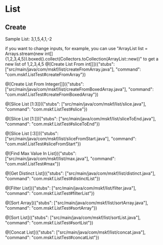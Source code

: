 # List
## Create
Sample List: 3,1,5,4,1,-2

if you want to change inputs, for example, you can use "ArrayList<Integer> list = Arrays.stream(new int[]{1,2,3,4,5}).boxed().collect(Collectors.toCollection(ArrayList::new))" to get a new list of 1,2,3,4,5
@[Create List From int[]]({"stubs": ["src/main/java/com/mskf/list/createFromArray.java"], "command": "com.mskf.ListTest#createFromArray"})

@[Create List From Integer[]]({"stubs": ["src/main/java/com/mskf/list/createFromBoxedArray.java"], "command": "com.mskf.ListTest#createFromBoxedArray"})

@[Slice List [1:3]]({"stubs": ["src/main/java/com/mskf/list/slice.java"], "command": "com.mskf.ListTest#slice"})

@[Slice List [1:]]({"stubs": ["src/main/java/com/mskf/list/sliceToEnd.java"], "command": "com.mskf.ListTest#sliceToEnd"})

@[Slice List [:3]]({"stubs": ["src/main/java/com/mskf/list/sliceFromStart.java"], "command": "com.mskf.ListTest#sliceFromStart"})

@[Find Max Value In List]({"stubs": ["src/main/java/com/mskf/list/max.java"], "command": "com.mskf.ListTest#max"})

@[Get Distinct List]({"stubs": ["src/main/java/com/mskf/list/distinct.java"], "command": "com.mskf.ListTest#distinctList"})

@[Filter List]({"stubs": ["src/main/java/com/mskf/list/filter.java"], "command": "com.mskf.ListTest#filterList"})

@[Sort Array]({"stubs": ["src/main/java/com/mskf/list/sortArray.java"], "command": "com.mskf.ListTest#sortArray"})

@[Sort List]({"stubs": ["src/main/java/com/mskf/list/sortList.java"], "command": "com.mskf.ListTest#sortList"})

@[Concat List]({"stubs": ["src/main/java/com/mskf/list/concat.java"], "command": "com.mskf.ListTest#concatList"})

